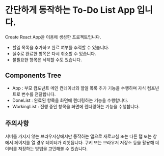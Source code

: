 # 간단하게 동작하는 To-Do List App 입니다.

Create React App을 이용해 생성한 프로젝트입니다.

- 할일 목록을 추가하고 완료 여부를 추적할 수 있습니다.
- 실수로 완료한 항목은 다시 취소할 수 있습니다.
- 불필요한 항목은 삭제할 수도 있습니다.

## Components Tree
- App : 부모 컴포넌트 메인 컨테이너와 할일 목록 추가 기능을 수행하며 자식 컴포넌트로 변수를 전달합니다.
- DoneList : 완료된 항목을 화면에 렌더링하는 기능을 수행합니다.
- WorkingList : 진행 중인 항목을 화면에 렌더링하는 기능을 수행합니다.

## 주의사항
서버를 가지지 않는 브라우저상에서만 동작하는 앱으로 새로고침 또는 다른 탭 또는 창에서 페이지를 열 경우 데이터가 리셋됩니다.
쿠키 또는 브라우저 저장소 등을 활용해 데이터를 저장하는 방법을 고민해볼 수 있습니다.